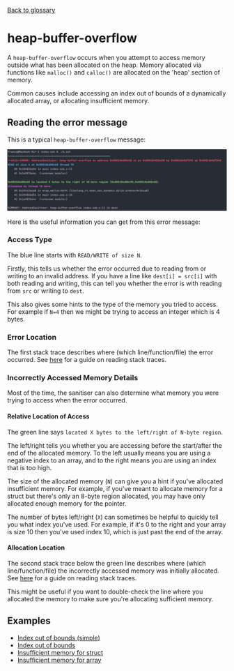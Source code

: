 [Back to glossary](..)

# heap-buffer-overflow

A `heap-buffer-overflow` occurs when you attempt to access memory outside what has been allocated on the heap. Memory allocated via functions like `malloc()` and `calloc()` are allocated on the 'heap' section of memory.

Common causes include accessing an index out of bounds of a dynamically allocated array, or allocating insufficient memory.


## Reading the error message

This is a typical `heap-buffer-overflow` message:

![img.png](index-oob-simple/error.png)

Here is the useful information you can get from this error message:

### Access Type
The blue line starts with `READ/WRITE of size N`.

Firstly, this tells us whether the error occurred due to reading from or writing to an invalid address. If you have a line like `dest[i] = src[i]` with both reading and writing, this can tell you whether the error is with reading from `src` or writing to `dest`.

This also gives some hints to the type of the memory you tried to access. For example if `N=4` then we might be trying to access an integer which is 4 bytes.


### Error Location
The first stack trace describes where (which line/function/file) the error occurred. See [here](../../errmsg#stack-traces) for a guide on reading stack traces.

### Incorrectly Accessed Memory Details

Most of the time, the sanitiser can also determine what memory you were trying to access when the error occurred.


#### Relative Location of Access

The green line says `located X bytes to the left/right of N-byte region`.

The left/right tells you whether you are accessing before the start/after the end of the allocated memory. To the left usually means you are using a negative index to an array, and to the right means you are using an index that is too high.

The size of the allocated memory (`N`) can give you a hint if you've allocated insufficient memory. For example, if you've meant to allocate memory for a struct but there's only an 8-byte region allocated, you may have only allocated enough memory for the pointer.

The number of bytes left/right (`X`) can sometimes be helpful to quickly tell you what index you've used. For example, if it's 0 to the right and your array is size 10 then you've used index 10, which is just past the end of the array.

#### Allocation Location

The second stack trace below the green line describes where (which line/function/file) the incorrectly accessed memory was initially allocated. See [here](../../errmsg#stack-traces) for a guide on reading stack traces.

This might be useful if you want to double-check the line where you allocated the memory to make sure you're allocating sufficient memory.

## Examples

- [Index out of bounds (simple)](index-oob-simple)
- [Index out of bounds](index-oob)
- [Insufficient memory for struct](insufficient-allocation)
- [Insufficient memory for array](insufficient-allocation-array)

